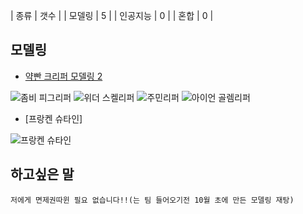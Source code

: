 |   종류  |  갯수  | 
| 모델링  | 5 | 
| 인공지능 |  0   | 
|  혼합  |   0   |  
 ## 모델링
 
* [약빤 크리퍼 모델링 2](http://cafe.naver.com/minecraftpe/2354890) 

![좀비 피그리퍼](http://imgur.com/XakXV5C) 
![위더 스켈리퍼](http://imgur.com/01NtOjC) 
![주민리퍼](http://imgur.com/p3Fpl3Z) 
![아이언 골렘리퍼](http://imgur.com/SjFxuaY) 

* [프랑켄 슈타인]

![프랑켄 슈타인](http://imgur.com/Ya07dNA)


 ## 하고싶은 말 
 
```
저에게 면제권따윈 필요 없습니다!!(는 팀 들어오기전 10월 초에 만든 모델링 재탕)
```
